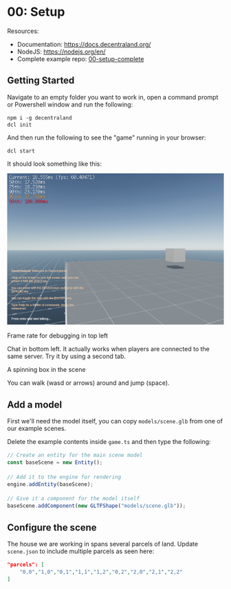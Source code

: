 # 00: Setup

Resources:
 - Documentation: https://docs.decentraland.org/
 - NodeJS: https://nodejs.org/en/
 - Complete example repo: [00-setup-complete](https://github.com/HardlyDifficult/dcl-escape-room-tutorial/tree/master/00-setup-complete)

## Getting Started

Navigate to an empty folder you want to work in, open a command prompt or Powershell window and run the following:

```shell
npm i -g decentraland
dcl init
```

And then run the following to see the "game" running in your browser:

```shell
dcl start
```

It should look something like this:

![Default Scene](./images/defaultScene.png)

Frame rate for debugging in top left

Chat in bottom left.  It actually works when players are connected to the same server.  Try it by using a second tab.

A spinning box in the scene

You can walk (wasd or arrows) around and jump (space).

## Add a model

First we'll need the model itself, you can copy `models/scene.glb` from one of our example scenes.

Delete the example contents inside `game.ts` and then type the following:

```typescript
// Create an entity for the main scene model
const baseScene = new Entity();

// Add it to the engine for rendering
engine.addEntity(baseScene);

// Give it a component for the model itself
baseScene.addComponent(new GLTFShape("models/scene.glb"));
```

## Configure the scene

The house we are working in spans several parcels of land.  Update `scene.json` to include multiple parcels as seen here:

```json
"parcels": [
    "0,0","1,0","0,1","1,1","1,2","0,2","2,0","2,1","2,2"
]
```